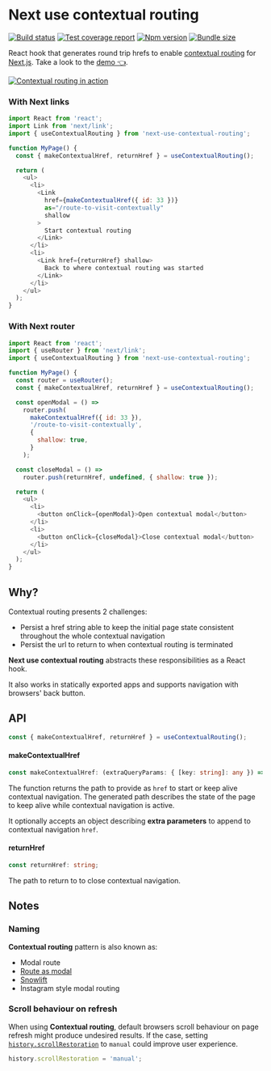 # Next use contextual routing

[![Build status][ci-badge]][ci]
[![Test coverage report][coveralls-badge]][coveralls]
[![Npm version][npm-badge]][npm]
[![Bundle size][bundlephobia-badge]][bundlephobia]

React hook that generates round trip hrefs to enable [contextual routing][next-docs-contextual-routing] for [Next.js][next]. Take a look to the [demo 👈][demo].

[![Contextual routing in action](https://j.gifs.com/jZ37mz.gif)](https://www.youtube.com/watch?v=4NR2uOBsIu4)

### With Next links

```js
import React from 'react';
import Link from 'next/link';
import { useContextualRouting } from 'next-use-contextual-routing';

function MyPage() {
  const { makeContextualHref, returnHref } = useContextualRouting();

  return (
    <ul>
      <li>
        <Link
          href={makeContextualHref({ id: 33 })}
          as="/route-to-visit-contextually"
          shallow
        >
          Start contextual routing
        </Link>
      </li>
      <li>
        <Link href={returnHref} shallow>
          Back to where contextual routing was started
        </Link>
      </li>
    </ul>
  );
}
```

### With Next router

```js
import React from 'react';
import { useRouter } from 'next/link';
import { useContextualRouting } from 'next-use-contextual-routing';

function MyPage() {
  const router = useRouter();
  const { makeContextualHref, returnHref } = useContextualRouting();

  const openModal = () =>
    router.push(
      makeContextualHref({ id: 33 }),
      '/route-to-visit-contextually',
      {
        shallow: true,
      }
    );

  const closeModal = () =>
    router.push(returnHref, undefined, { shallow: true });

  return (
    <ul>
      <li>
        <button onClick={openModal}>Open contextual modal</button>
      </li>
      <li>
        <button onClick={closeModal}>Close contextual modal</button>
      </li>
    </ul>
  );
}
```

## Why?

Contextual routing presents 2 challenges:

- Persist a href string able to keep the initial page state consistent throughout the whole contextual navigation
- Persist the url to return to when contextual routing is terminated

**Next use contextual routing** abstracts these responsibilities as a React hook.

It also works in statically exported apps and supports navigation with browsers' back button.

## API

```ts
const { makeContextualHref, returnHref } = useContextualRouting();
```

#### makeContextualHref

```ts
const makeContextualHref: (extraQueryParams: { [key: string]: any }) => string;
```

The function returns the path to provide as `href` to start or keep alive contextual navigation. The generated path describes the state of the page to keep alive while contextual navigation is active.

It optionally accepts an object describing **extra parameters** to append to contextual navigation `href`.

#### returnHref

```ts
const returnHref: string;
```

The path to return to to close contextual navigation.

## Notes

### Naming

**Contextual routing** pattern is also known as:

- Modal route
- [Route as modal][next-docs-contextual-routing]
- [Snowlift][twitter-pattern-name]
- Instagram style modal routing

### Scroll behaviour on refresh

When using **Contextual routing**, default browsers scroll behaviour on page refresh might produce undesired results. If the case, setting [`history.scrollRestoration`][history-scroll-restoration-docs] to `manual` could improve user experience.

```js
history.scrollRestoration = 'manual';
```

[ci]: https://travis-ci.com/toomuchdesign/next-use-contextual-routing
[ci-badge]: https://travis-ci.com/toomuchdesign/next-use-contextual-routing.svg?branch=master
[npm]: https://www.npmjs.com/package/next-use-contextual-routing
[npm-badge]: https://img.shields.io/npm/v/next-use-contextual-routing.svg
[coveralls-badge]: https://coveralls.io/repos/github/toomuchdesign/next-use-contextual-routing/badge.svg?branch=master
[coveralls]: https://coveralls.io/github/toomuchdesign/next-use-contextual-routing?branch=master
[next]: https://nextjs.org/
[next-docs-contextual-routing]: https://github.com/vercel/next.js/tree/v9.5.3/examples/with-route-as-modal
[twitter-pattern-name]: https://twitter.com/swyx/status/1245891685927682049
[history-scroll-restoration-docs]: https://developer.mozilla.org/en-US/docs/Web/API/History/scrollRestoration
[demo]: https://toomuchdesign.github.io/next-use-contextual-routing/
[bundlephobia-badge]: https://badgen.net/bundlephobia/minzip/next-use-contextual-routing
[bundlephobia]: https://bundlephobia.com/result?p=next-use-contextual-routing
